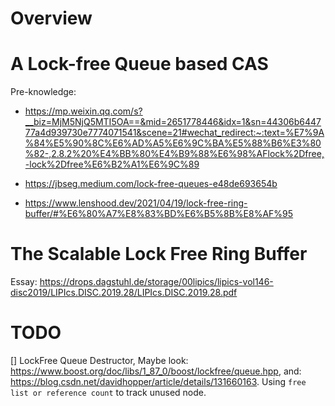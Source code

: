 # Overview

# A Lock-free Queue based CAS  

Pre-knowledge:  
* https://mp.weixin.qq.com/s?__biz=MjM5NjQ5MTI5OA==&mid=2651778446&idx=1&sn=44306b644777a4d939730e7774071541&scene=21#wechat_redirect:~:text=%E7%9A%84%E5%90%8C%E6%AD%A5%E6%9C%BA%E5%88%B6%E3%80%82-,2.8.2%20%E4%BB%80%E4%B9%88%E6%98%AFlock%2Dfree,-lock%2Dfree%E6%B2%A1%E6%9C%89 

* https://jbseg.medium.com/lock-free-queues-e48de693654b

* https://www.lenshood.dev/2021/04/19/lock-free-ring-buffer/#%E6%80%A7%E8%83%BD%E6%B5%8B%E8%AF%95

# The Scalable Lock Free Ring Buffer  

Essay: https://drops.dagstuhl.de/storage/00lipics/lipics-vol146-disc2019/LIPIcs.DISC.2019.28/LIPIcs.DISC.2019.28.pdf  


# TODO 
[] LockFree Queue Destructor, Maybe look: https://www.boost.org/doc/libs/1_87_0/boost/lockfree/queue.hpp, and: https://blog.csdn.net/davidhopper/article/details/131660163. Using `free list or reference count` to track unused node.

